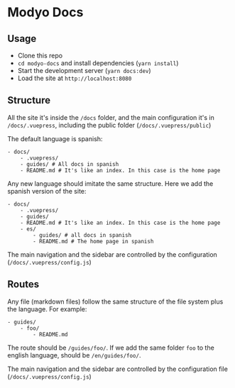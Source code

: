 # Modyo Docs

## Usage

- Clone this repo
- `cd modyo-docs` and install dependencies (`yarn install`)
- Start the development server (`yarn docs:dev`)
- Load the site at `http://localhost:8080`

## Structure

All the site it's inside the `/docs` folder, and the main configuration it's in `/docs/.vuepress`, including the public folder (`/docs/.vuepress/public`)

The default language is spanish:

```
- docs/
	- .vuepress/
	- guides/ # All docs in spanish
	- README.md # It's like an index. In this case is the home page
```

Any new language should imitate the same structure. Here we add the spanish version of the site:

```
- docs/
	- .vuepress/
	- guides/
	- README.md # It's like an index. In this case is the home page
	- es/
		- guides/ # all docs in spanish
		- README.md # The home page in spanish
```

The main navigation and the sidebar are controlled by the configuration (`/docs/.vuepress/config.js`)

## Routes

Any file (markdown files) follow the same structure of the file system plus the language. For example:

```
- guides/
	- foo/
		- README.md
```

The route should be `/guides/foo/`. If we add the same folder `foo` to the english language, should be `/en/guides/foo/`.

The main navigation and the sidebar are controlled by the configuration file (`/docs/.vuepress/config.js`)
